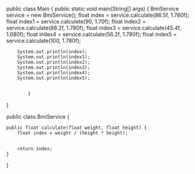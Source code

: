 public class Main {
    public static void main(String[] args) {
        BmiService service = new BmiService();
             float index = service.calculate(86.5f, 1.780f);
        float index1 = service.calculate(90, 1.70f);
        float index2 = service.calculate(88.2f, 1.780f);
        float index3 = service.calculate(45.4f, 1.680f);
        float index4 = service.calculate(56.2f, 1.780f);
        float index5 = service.calculate(100, 1.780f);

        System.out.println(index);
        System.out.println(index1);
        System.out.println(index2);
        System.out.println(index3);
        System.out.println(index4);
        System.out.println(index5);


            }
}

public class BmiService {

    public float calculate(float weight, float height) {
        float index = weight / (height * height);


        return index;
    }
}
